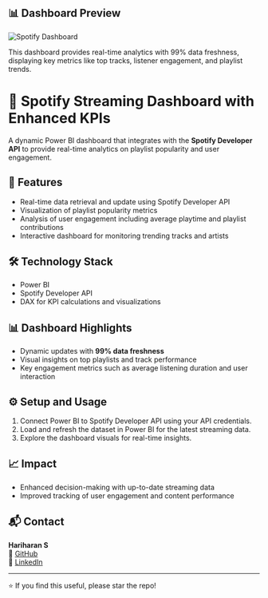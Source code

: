 ## 📊 Dashboard Preview

![Spotify Dashboard](dashboard.png)


This dashboard provides real-time analytics with 99% data freshness, displaying key metrics like top tracks, listener engagement, and playlist trends.



# 🎵 Spotify Streaming Dashboard with Enhanced KPIs

A dynamic Power BI dashboard that integrates with the **Spotify Developer API** to provide real-time analytics on playlist popularity and user engagement.

## 🚀 Features

- Real-time data retrieval and update using Spotify Developer API  
- Visualization of playlist popularity metrics  
- Analysis of user engagement including average playtime and playlist contributions  
- Interactive dashboard for monitoring trending tracks and artists

## 🛠️ Technology Stack

- Power BI  
- Spotify Developer API  
- DAX for KPI calculations and visualizations

## 📊 Dashboard Highlights

- Dynamic updates with **99% data freshness**  
- Visual insights on top playlists and track performance  
- Key engagement metrics such as average listening duration and user interaction  

## ⚙️ Setup and Usage

1. Connect Power BI to Spotify Developer API using your API credentials.  
2. Load and refresh the dataset in Power BI for the latest streaming data.  
3. Explore the dashboard visuals for real-time insights.

## 📈 Impact

- Enhanced decision-making with up-to-date streaming data  
- Improved tracking of user engagement and content performance  

## 📬 Contact

**Hariharan S**  
🔗 [GitHub](https://github.com/HariharanAX)  
🔗 [LinkedIn](https://www.linkedin.com/in/hariharan-s-699b58220/)

---

⭐ If you find this useful, please star the repo!
